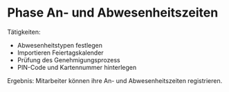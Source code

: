 # Phase An- und Abwesenheitszeiten

Tätigkeiten:

* Abwesenheitstypen festlegen
* Importieren Feiertagskalender
* Prüfung des Genehmigungsprozess
* PIN-Code und Kartennummer hinterlegen

Ergebnis: Mitarbeiter können ihre An- und Abwesenheitszeiten registrieren.